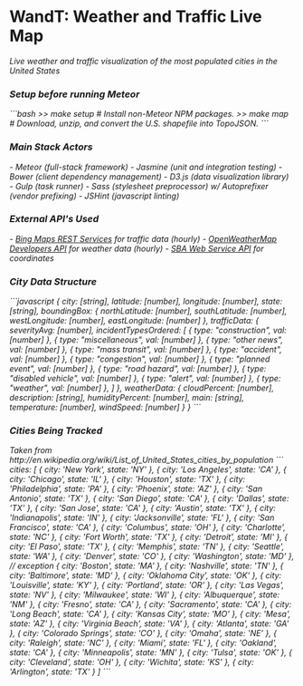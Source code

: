 <h1><b>WandT: Weather and Traffic Live Map</b></h1>
<i>Live weather and traffic visualization of the most populated cities in the United States</li>

<h3>Setup before running Meteor</h3>
```bash
>> make setup   # Install non-Meteor NPM packages.
>> make map     # Download, unzip, and convert the U.S. shapefile into TopoJSON.
```

<h3>Main Stack Actors</h3>
- Meteor (full-stack framework)
- Jasmine (unit and integration testing)
- Bower (client dependency management)
  - D3.js (data visualization library)
- Gulp (task runner)
  - Sass (stylesheet preprocessor) w/ Autoprefixer (vendor prefixing)
  - JSHint (javascript linting)

<h3>External API's Used</h3>
- <a href="https://msdn.microsoft.com/en-us/library/ff701713.aspx">Bing Maps REST Services</a> for traffic data (hourly)
- <a href="http://www.openweathermap.com/api">OpenWeatherMap Developers API</a> for weather data (hourly)
- <a href="https://www.sba.gov/about-sba/sba-performance/sba-data-store/web-service-api/us-city-and-county-web-data-api">SBA Web Service API</a> for coordinates

<h3>City Data Structure</h3>
```javascript
{
  city: [string],
  latitude: [number],
  longitude: [number],
  state: [string],
  boundingBox: {
    northLatitude: [number],
    southLatitude: [number],
    westLongitude: [number],
    eastLongitude: [number]
  },
  trafficData: {
    severityAvg: [number],
    incidentTypesOrdered: [
      { type: "construction", val: [number] },
      { type: "miscellaneous", val: [number] },
      { type: "other news", val: [number] },
      { type: "mass transit", val: [number] },
      { type: "accident", val: [number] },
      { type: "congestion", val: [number] },
      { type: "planned event", val: [number] },
      { type: "road hazard", val: [number] },
      { type: "disabled vehicle", val: [number] },
      { type: "alert", val: [number] },
      { type: "weather", val: [number] },
    ]
  },
  weatherData: {
    cloudPercent: [number],
    description: [string],
    humidityPercent: [number],
    main: [string],
    temperature: [number],
    windSpeed: [number]
  }
}
```

<h3>Cities Being Tracked</h3>
<i>Taken from http://en.wikipedia.org/wiki/List_of_United_States_cities_by_population</i>
```
cities: [
    { city: 'New York', state: 'NY' },
    { city: 'Los Angeles', state: 'CA' },
    { city: 'Chicago', state: 'IL' },
    { city: 'Houston', state: 'TX' },
    { city: 'Philadelphia', state: 'PA' },
    { city: 'Phoenix', state: 'AZ' },
    { city: 'San Antonio', state: 'TX' },
    { city: 'San Diego', state: 'CA' },
    { city: 'Dallas', state: 'TX' },
    { city: 'San Jose', state: 'CA' },
    { city: 'Austin', state: 'TX' },
    { city: 'Indianapolis', state: 'IN' },
    { city: 'Jacksonville', state: 'FL' },
    { city: 'San Francisco', state: 'CA' },
    { city: 'Columbus', state: 'OH' },
    { city: 'Charlotte', state: 'NC' },
    { city: 'Fort Worth', state: 'TX' },
    { city: 'Detroit', state: 'MI' },
    { city: 'El Paso', state: 'TX' },
    { city: 'Memphis', state: 'TN' },
    { city: 'Seattle', state: 'WA' },
    { city: 'Denver', state: 'CO' },
    { city: 'Washington', state: 'MD' }, // exception
    { city: 'Boston', state: 'MA' },
    { city: 'Nashville', state: 'TN' },
    { city: 'Baltimore', state: 'MD' },
    { city: 'Oklahoma City', state: 'OK' },
    { city: 'Louisville', state: 'KY' },
    { city: 'Portland', state: 'OR' },
    { city: 'Las Vegas', state: 'NV' },
    { city: 'Milwaukee', state: 'WI' },
    { city: 'Albuquerque', state: 'NM' },
    { city: 'Fresno', state: 'CA' },
    { city: 'Sacramento', state: 'CA' },
    { city: 'Long Beach', state: 'CA' },
    { city: 'Kansas City', state: 'MO' },
    { city: 'Mesa', state: 'AZ' },
    { city: 'Virginia Beach', state: 'VA' },
    { city: 'Atlanta', state: 'GA' },
    { city: 'Colorado Springs', state: 'CO' },
    { city: 'Omaha', state: 'NE' },
    { city: 'Raleigh', state: 'NC' },
    { city: 'Miami', state: 'FL' },
    { city: 'Oakland', state: 'CA' },
    { city: 'Minneapolis', state: 'MN' },
    { city: 'Tulsa', state: 'OK' },
    { city: 'Cleveland', state: 'OH' },
    { city: 'Wichita', state: 'KS' },
    { city: 'Arlington', state: 'TX' }
]
```
